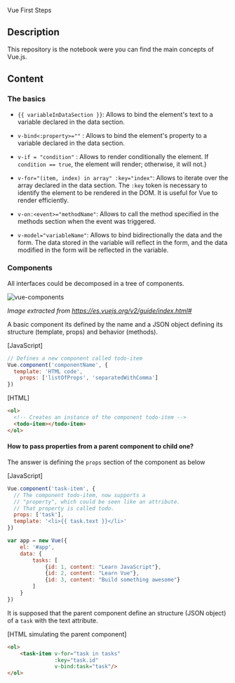 Vue First Steps

## Description

This repository is the notebook were you can find the main concepts of Vue.js.

## Content

### The basics

- `{{ variableInDataSection }}`: Allows to bind the element's text to a variable declared in the data section.
- `v-bind<:property>=""` : Allows to bind the element's property to a variable declared in the data section.

- `v-if = "condition"` : Allows to render conditionally the element. If `condition == true`, the element will render; otherwise, it will not.}
- `v-for="(item, index) in array" :key="index"`:  Allows to iterate over the array declared in the data section. The `:key` token is necessary to identify the element to be rendered in the DOM. It is useful for Vue to render efficiently.
- `v-on:<event>="methodName"`: Allows to call the method specified in the methods section when the event was triggered.
- `v-model="variableName"`: Allows to bind bidirectionally the data and the form. The data stored in the variable will reflect in the form, and the data modified in the form will be reflected in the variable.

### Components

All interfaces could be decomposed in a tree of components.

![vue-components](https://es.vuejs.org/images/components.png)

*Image extracted from https://es.vuejs.org/v2/guide/index.html#*

A basic component its defined by the name and a JSON object defining its structure (template, props) and behavior (methods).

[JavaScript]

```javascript
// Defines a new component called todo-item
Vue.component('componentName', {
  template: 'HTML code',
    props: ['listOfProps', 'separatedWithComma']
})
```

[HTML]

```html
<ol>
  <!-- Creates an instance of the component todo-item -->
  <todo-item></todo-item>
</ol>
```

#### How to pass properties from a parent component to child one?

The answer is defining the `props` section of the component as below

[JavaScript]

```javascript
Vue.component('task-item', {
  // The component todo-item, now supports a
  // "property", which could be seen like an attribute.
  // That property is called todo.
  props: ['task'],
  template: '<li>{{ task.text }}</li>'
})

var app = new Vue({
    el: '#app',
    data: {
        tasks: [
            {id: 1, content: "Learn JavaScript"},
            {id: 2, content: "Learn Vue"},
            {id: 3, content: "Build something awesome"}
        ]
    }
})
```

It is supposed that the parent component define an structure (JSON object) of a `task` with the text attribute.

[HTML simulating the parent component]

```html
<ol>
	<task-item v-for="task in tasks"
               :key="task.id" 
               v-bind:task="task"/>
</ol>
```

